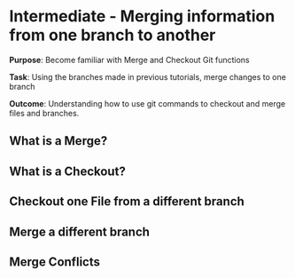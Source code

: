 # Intermediate - Merging information from one branch to another

**Purpose**: Become familiar with Merge and Checkout Git functions

**Task**: Using the branches made in previous tutorials, merge changes to one branch

**Outcome**: Understanding how to use git commands to checkout and merge files and branches. 

## What is a Merge? 

## What is a Checkout? 

## Checkout one File from a different branch

## Merge a different branch

## Merge Conflicts